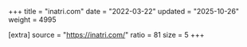 +++
title = "inatri.com"
date = "2022-03-22"
updated = "2025-10-26"
weight = 4995

[extra]
source = "https://inatri.com/"
ratio = 81
size = 5
+++
